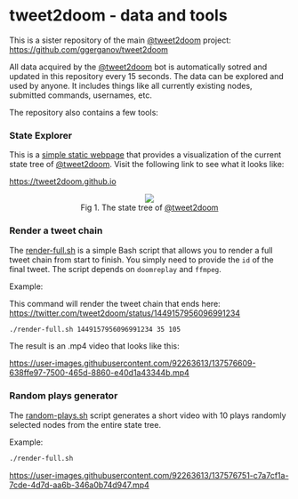 # tweet2doom - data and tools

This is a sister repository of the main [@tweet2doom](https://twitter.com/tweet2doom) project: https://github.com/ggerganov/tweet2doom

All data acquired by the [@tweet2doom](https://twitter.com/tweet2doom) bot is automatically sotred and updated in this repository every 15 seconds. The data can be explored and used by anyone. It includes things like all currently existing nodes, submitted commands, usernames, etc.

The repository also contains a few tools:


### State Explorer

This is a [simple static webpage](index.html) that provides a visualization of the current state tree of [@tweet2doom](https://twitter.com/tweet2doom). Visit the following link to see what it looks like:

https://tweet2doom.github.io

<p align="center">
<img src="https://user-images.githubusercontent.com/1991296/137181096-db4df596-abe4-4b8a-8783-d9afe3673ee6.png"></img><br>
Fig 1. The state tree of <a href="https://twitter.com/tweet2doom">@tweet2doom</a>
</p>

### Render a tweet chain

The [render-full.sh](render-full.sh) is a simple Bash script that allows you to render a full tweet chain from start to finish. You simply need to provide the `id` of the final tweet. The script depends on `doomreplay` and `ffmpeg`.

Example:

This command will render the tweet chain that ends here: https://twitter.com/tweet2doom/status/1449157956096991234

```bash
./render-full.sh 1449157956096991234 35 105
```

The result is an .mp4 video that looks like this:

https://user-images.githubusercontent.com/92263613/137576609-638ffe97-7500-465d-8860-e40d1a43344b.mp4


### Random plays generator

The [random-plays.sh](random-plays.sh) script generates a short video with 10 plays randomly selected nodes from the entire state tree.

Example:

```bash
./render-full.sh
```

https://user-images.githubusercontent.com/92263613/137576751-c7a7cf1a-7cde-4d7d-aa6b-346a0b74d947.mp4





